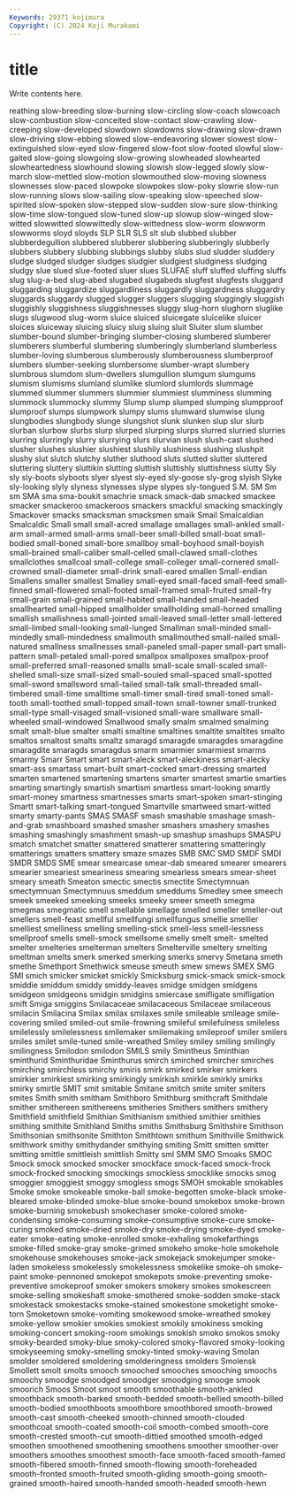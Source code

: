 ```yaml
---
Keywords: 29371 kojimura
Copyright: (C) 2024 Koji Murakami
---
```


# title

Write contents here.



reathing slow-breeding slow-burning slow-circling slow-coach slowcoach
slow-combustion slow-conceited slow-contact slow-crawling slow-creeping slow-developed slowdown slowdowns slow-drawing slow-drawn
slow-driving slow-ebbing slowed slow-endeavoring slower slowest slow-extinguished slow-eyed slow-fingered slow-foot
slow-footed slowful slow-gaited slow-going slowgoing slow-growing slowheaded slowhearted slowheartedness slowhound
slowing slowish slow-legged slowly slow-march slow-mettled slow-motion slowmouthed slow-moving slowness
slownesses slow-paced slowpoke slowpokes slow-poky slowrie slow-run slow-running slows slow-sailing
slow-speaking slow-speeched slow-spirited slow-spoken slow-stepped slow-sudden slow-sure slow-thinking slow-time slow-tongued
slow-tuned slow-up slowup slow-winged slow-witted slowwitted slowwittedly slow-wittedness slow-worm slowworm
slowworms sloyd sloyds SLP SLR SLS slt slub slubbed slubber
slubberdegullion slubbered slubberer slubbering slubberingly slubberly slubbers slubbery slubbing slubbings
slubby slubs slud sludder sluddery sludge sludged sludger sludges sludgier
sludgiest sludginess sludging sludgy slue slued slue-footed sluer slues SLUFAE
sluff sluffed sluffing sluffs slug slug-a-bed slug-abed slugabed slugabeds slugfest
slugfests sluggard sluggarding sluggardize sluggardliness sluggardly sluggardness sluggardry sluggards sluggardy
slugged slugger sluggers slugging sluggingly sluggish sluggishly sluggishness sluggishnesses sluggy
slug-horn slughorn sluglike slugs slugwood slug-worm sluice sluiced sluicegate sluicelike
sluicer sluices sluiceway sluicing sluicy sluig sluing sluit Sluiter slum
slumber slumber-bound slumber-bringing slumber-closing slumbered slumberer slumberers slumberful slumbering slumberingly
slumberland slumberless slumber-loving slumberous slumberously slumberousness slumberproof slumbers slumber-seeking slumbersome
slumber-wrapt slumbery slumbrous slumdom slum-dwellers slumgullion slumgum slumgums slumism slumisms
slumland slumlike slumlord slumlords slummage slummed slummer slummers slummier slummiest
slumminess slumming slummock slummocky slummy Slump slump slumped slumping slumpproof
slumproof slumps slumpwork slumpy slums slumward slumwise slung slungbodies slungbody
slunge slungshot slunk slunken slup slur slurb slurban slurbow slurbs
slurp slurped slurping slurps slurred slurried slurries slurring slurringly slurry
slurrying slurs slurvian slush slush-cast slushed slusher slushes slushier slushiest
slushily slushiness slushing slushpit slushy slut slutch slutchy sluther sluthood
sluts slutted slutter sluttered sluttering sluttery sluttikin slutting sluttish sluttishly
sluttishness slutty Sly sly sly-boots slyboots slyer slyest sly-eyed sly-goose
sly-grog slyish Slyke sly-looking slyly slyness slynesses slype slypes sly-tongued
S.M. SM Sm sm SMA sma sma-boukit smachrie smack smack-dab
smacked smackee smacker smackeroo smackeroos smackers smackful smacking smackingly Smackover
smacks smacksman smacksmen smaik Smail Smalcaldian Smalcaldic Small small small-acred
smallage smallages small-ankled small-arm small-armed small-arms small-beer small-billed small-boat small-bodied
small-boned small-bore smallboy small-boyhood small-boyish small-brained small-caliber small-celled small-clawed small-clothes
smallclothes smallcoal small-college small-colleger small-cornered small-crowned small-diameter small-drink small-eared smallen
Small-endian Smallens smaller smallest Smalley small-eyed small-faced small-feed small-finned small-flowered
small-footed small-framed small-fruited small-fry small-grain small-grained small-habited small-handed small-headed smallhearted
small-hipped smallholder smallholding small-horned smalling smallish smallishness small-jointed small-leaved small-letter
small-lettered small-limbed small-looking small-lunged Smallman small-minded small-mindedly small-mindedness smallmouth smallmouthed
small-nailed small-natured smallness smallnesses small-paneled small-paper small-part small-pattern small-petaled small-pored
smallpox smallpoxes smallpox-proof small-preferred small-reasoned smalls small-scale small-scaled small-shelled small-size
small-sized small-souled small-spaced small-spotted small-sword smallsword small-tailed small-talk small-threaded small-timbered
small-time smalltime small-timer small-tired small-toned small-tooth small-toothed small-topped small-town small-towner
small-trunked small-type small-visaged small-visioned small-ware smallware small-wheeled small-windowed Smallwood smally
smalm smalmed smalming smalt smalt-blue smalter smalti smaltine smaltines smaltite
smaltites smalto smaltos smaltost smalts smaltz smaragd smaragde smaragdes smaragdine
smaragdite smaragds smaragdus smarm smarmier smarmiest smarms smarmy Smarr Smart
smart smart-aleck smart-aleckiness smart-alecky smart-ass smartass smart-built smart-cocked smart-dressing smarted
smarten smartened smartening smartens smarter smartest smartie smarties smarting smartingly
smartish smartism smartless smart-looking smartly smart-money smartness smartnesses smarts smart-spoken
smart-stinging Smartt smart-talking smart-tongued Smartville smartweed smart-witted smarty smarty-pants SMAS
SMASF smash smashable smashage smash-and-grab smashboard smashed smasher smashers smashery
smashes smashing smashingly smashment smash-up smashup smashups SMASPU smatch smatchet
smatter smattered smatterer smattering smatteringly smatterings smatters smattery smaze smazes
SMB SMC SMD SMDF SMDI SMDR SMDS SME smear smearcase
smear-dab smeared smearer smearers smearier smeariest smeariness smearing smearless smears
smear-sheet smeary smeath Smeaton smectic smectis smectite Smectymnuan smectymnuan Smectymnuus
smeddum smeddums Smedley smee smeech smeek smeeked smeeking smeeks smeeky
smeer smeeth smegma smegmas smegmatic smell smellable smellage smelled smeller
smeller-out smellers smell-feast smellful smellfungi smellfungus smellie smellier smelliest smelliness
smelling smelling-stick smell-less smell-lessness smellproof smells smell-smock smellsome smelly smelt
smelt- smelted smelter smelteries smelterman smelters Smelterville smeltery smelting smeltman
smelts smerk smerked smerking smerks smervy Smetana smeth smethe Smethport
Smethwick smeuse smeuth smew smews SMEX SMG SMI smich smicker
smicket smickly Smicksburg smick-smack smick-smock smiddie smiddum smiddy smiddy-leaves smidge
smidgen smidgens smidgeon smidgeons smidgin smidgins smiercase smifligate smifligation smift
Smiga smiggins Smilacaceae smilacaceous Smilaceae smilaceous smilacin Smilacina Smilax smilax
smilaxes smile smileable smileage smile-covering smiled smiled-out smile-frowning smileful smilefulness
smileless smilelessly smilelessness smilemaker smilemaking smileproof smiler smilers smiles smilet
smile-tuned smile-wreathed Smiley smiley smiling smilingly smilingness Smilodon smilodon SMILS
smily Smintheus Sminthian sminthurid Sminthuridae Sminthurus smirch smirched smircher smirches
smirching smirchless smirchy smiris smirk smirked smirker smirkers smirkier smirkiest
smirking smirkingly smirkish smirkle smirkly smirks smirky smirtle SMIT smit
smitable Smitane smitch smite smiter smiters smites Smith smith smitham
Smithboro Smithburg smithcraft Smithdale smither smithereen smithereens smitheries Smithers smithers
smithery Smithfield smithfield Smithian Smithianism smithied smithier smithies smithing smithite
Smithland Smiths smiths Smithsburg Smithshire Smithson Smithsonian smithsonite Smithton Smithtown
smithum Smithville Smithwick smithwork smithy smithydander smithying smiting Smitt smitten
smitter smitting smittle smittleish smittlish Smitty sml SMM SMO Smoaks
SMOC Smock smock smocked smocker smockface smock-faced smock-frock smock-frocked smocking
smockings smockless smocklike smocks smog smoggier smoggiest smoggy smogless smogs
SMOH smokable smokables Smoke smoke smokeable smoke-ball smoke-begotten smoke-black smoke-bleared
smoke-blinded smoke-blue smoke-bound smokebox smoke-brown smoke-burning smokebush smokechaser smoke-colored smoke-condensing
smoke-consuming smoke-consumptive smoke-cure smoke-curing smoked smoke-dried smoke-dry smoke-drying smoke-dyed smoke-eater
smoke-eating smoke-enrolled smoke-exhaling smokefarthings smoke-filled smoke-gray smoke-grimed smokeho smoke-hole smokehole
smokehouse smokehouses smoke-jack smokejack smokejumper smoke-laden smokeless smokelessly smokelessness smokelike
smoke-oh smoke-paint smoke-pennoned smokepot smokepots smoke-preventing smoke-preventive smokeproof smoker smokers
smokery smokes smokescreen smoke-selling smokeshaft smoke-smothered smoke-sodden smoke-stack smokestack smokestacks
smoke-stained smokestone smoketight smoke-torn Smoketown smoke-vomiting smokewood smoke-wreathed smokey smoke-yellow
smokier smokies smokiest smokily smokiness smoking smoking-concert smoking-room smokings smokish
smoko smokos smoky smoky-bearded smoky-blue smoky-colored smoky-flavored smoky-looking smokyseeming smoky-smelling
smoky-tinted smoky-waving Smolan smolder smoldered smoldering smolderingness smolders Smolensk Smollett
smolt smolts smooch smooched smooches smooching smoochs smoochy smoodge smoodged
smoodger smoodging smooge smook smoorich Smoos Smoot smoot smooth smoothable
smooth-ankled smoothback smooth-barked smooth-bedded smooth-bellied smooth-billed smooth-bodied smoothboots smoothbore smoothbored
smooth-browed smooth-cast smooth-cheeked smooth-chinned smooth-clouded smoothcoat smooth-coated smooth-coil smooth-combed smooth-core
smooth-crested smooth-cut smooth-dittied smoothed smooth-edged smoothen smoothened smoothening smoothens smoother
smoother-over smoothers smoothes smoothest smooth-face smooth-faced smooth-famed smooth-fibered smooth-finned smooth-flowing
smooth-foreheaded smooth-fronted smooth-fruited smooth-gliding smooth-going smooth-grained smooth-haired smooth-handed smooth-headed smooth-hewn
